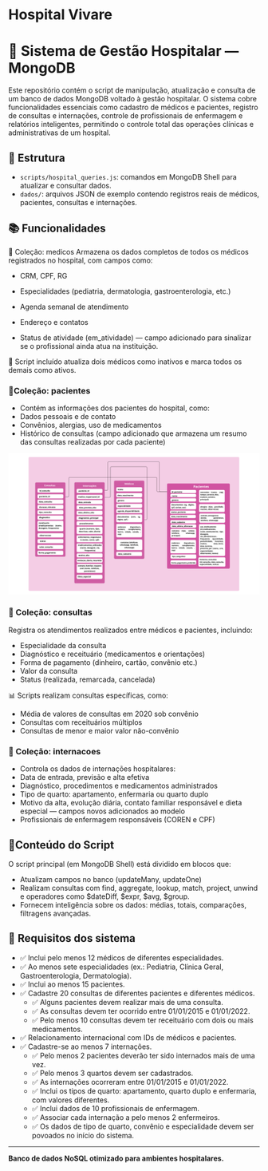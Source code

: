 # Hospital Vivare

# 🏥 Sistema de Gestão Hospitalar — MongoDB

Este repositório contém o script de manipulação, atualização e consulta de um banco de dados MongoDB voltado à gestão hospitalar. O sistema cobre funcionalidades essenciais como cadastro de médicos e pacientes, registro de consultas e internações, controle de profissionais de enfermagem e relatórios inteligentes, permitindo o controle total das operações clínicas e administrativas de um hospital.

## 📁 Estrutura

- `scripts/hospital_queries.js`: comandos em MongoDB Shell para atualizar e consultar dados.
- `dados/`: arquivos JSON de exemplo contendo registros reais de médicos, pacientes, consultas e internações.

## 📚 Funcionalidades

🔹 Coleção: medicos
Armazena os dados completos de todos os médicos registrados no hospital, com campos como:

* CRM, CPF, RG

* Especialidades (pediatria, dermatologia, gastroenterologia, etc.)

* Agenda semanal de atendimento

* Endereço e contatos

* Status de atividade (em_atividade) — campo adicionado para sinalizar se o profissional ainda atua na instituição.

🔧 Script incluído atualiza dois médicos como inativos e marca todos os demais como ativos.

### 🔹Coleção: pacientes

* Contém as informações dos pacientes do hospital, como:
* Dados pessoais e de contato
* Convênios, alergias, uso de medicamentos
* Histórico de consultas (campo adicionado que armazena um resumo das consultas realizadas por cada paciente)

![Modelo do Projeto](assets/modeloHospital.png)


### 🔹 Coleção: consultas

Registra os atendimentos realizados entre médicos e pacientes, incluindo:

* Especialidade da consulta
* Diagnóstico e receituário (medicamentos e orientações)
* Forma de pagamento (dinheiro, cartão, convênio etc.)
* Valor da consulta
* Status (realizada, remarcada, cancelada)

📊 Scripts realizam consultas específicas, como:
* Média de valores de consultas em 2020 sob convênio
* Consultas com receituários múltiplos
* Consultas de menor e maior valor não-convênio
  
### 🔹 Coleção: internacoes

* Controla os dados de internações hospitalares:
* Data de entrada, previsão e alta efetiva
* Diagnóstico, procedimentos e medicamentos administrados
* Tipo de quarto: apartamento, enfermaria ou quarto duplo
* Motivo da alta, evolução diária, contato familiar responsável e dieta especial — campos novos adicionados ao modelo
* Profissionais de enfermagem responsáveis (COREN e CPF)

## 🔹Conteúdo do Script
O script principal (em MongoDB Shell) está dividido em blocos que:

* Atualizam campos no banco (updateMany, updateOne)
* Realizam consultas com find, aggregate, lookup, match, project, unwind e operadores como $dateDiff, $expr, $avg, $group.
* Fornecem inteligência sobre os dados: médias, totais, comparações, filtragens avançadas.

## 🧾 Requisitos dos sistema 

* ✅ Inclui pelo menos 12 médicos de diferentes especialidades.
* ✅ Ao menos sete especialidades (ex.: Pediatria, Clínica Geral, Gastroenterologia, Dermatologia).
* ✅ Inclui ao menos 15 pacientes.
* ✅ Cadastre 20 consultas de diferentes pacientes e diferentes médicos.
    * ✅ Alguns pacientes devem realizar mais de uma consulta.
    * ✅ As consultas devem ter ocorrido entre 01/01/2015 e 01/01/2022.
    * ✅ Pelo menos 10 consultas devem ter receituário com dois ou mais medicamentos.
* ✅ Relacionamento internacional com IDs de médicos e pacientes.
* ✅ Cadastre-se ao menos 7 internações.
  * ✅ Pelo menos 2 pacientes deverão ter sido internados mais de uma vez.
  * ✅ Pelo menos 3 quartos devem ser cadastrados.
  * ✅ As internações ocorreram entre 01/01/2015 e 01/01/2022.
  * ✅ Inclui os tipos de quarto: apartamento, quarto duplo e enfermaria, com valores diferentes.
  * ✅ Inclui dados de 10 profissionais de enfermagem.
  * ✅ Associar cada internação a pelo menos 2 enfermeiros.
  * ✅ Os dados de tipo de quarto, convênio e especialidade devem ser povoados no início do sistema.
--- 
**Banco de dados NoSQL otimizado para ambientes hospitalares.**
